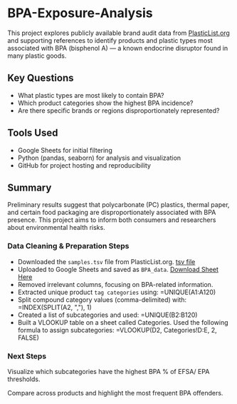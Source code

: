 # BPA-Exposure-Analysis

This project explores publicly available brand audit data from [PlasticList.org](https://www.plasticlist.org/) and supporting references to identify products and plastic types most associated with BPA (bisphenol A) — a known endocrine disruptor found in many plastic goods.

## Key Questions
- What plastic types are most likely to contain BPA?
- Which product categories show the highest BPA incidence?
- Are there specific brands or regions disproportionately represented?

## Tools Used
- Google Sheets for initial filtering
- Python (pandas, seaborn) for analysis and visualization
- GitHub for project hosting and reproducibility

## Summary
Preliminary results suggest that polycarbonate (PC) plastics, thermal paper, and certain food packaging are disproportionately associated with BPA presence. This project aims to inform both consumers and researchers about environmental health risks.

### Data Cleaning & Preparation Steps

- Downloaded the `samples.tsv` file from PlasticList.org. [tsv file](samples.tsv)
- Uploaded to Google Sheets and saved as `BPA_data`. [Download Sheet Here](BPA_data_cleaned.csv)
- Removed irrelevant columns, focusing on BPA-related information.
- Extracted unique product `tag categories` using:
  =UNIQUE(A1:A120)
- Split compound category values (comma-delimited) with:
=INDEX(SPLIT(A2, ","), 1)
- Created a list of subcategories and used:
=UNIQUE(B2:B120)
- Built a VLOOKUP table on a sheet called Categories.
Used the following formula to assign subcategories:
=VLOOKUP(D2, Categories!D:E, 2, FALSE)

### Next Steps
Visualize which subcategories have the highest BPA % of EFSA/ EPA thresholds.

Compare across products and highlight the most frequent BPA offenders.

